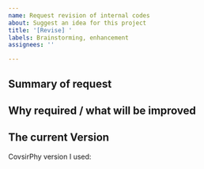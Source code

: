 ```yaml
---
name: Request revision of internal codes
about: Suggest an idea for this project
title: '[Revise] '
labels: Brainstorming, enhancement
assignees: ''

---
```

## Summary of request

## Why required / what will be improved

## The current Version

CovsirPhy version I used:
